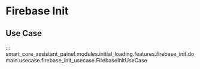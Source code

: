 # Firebase Init

## Use Case

::: smart_core_assistant_painel.modules.initial_loading.features.firebase_init.domain.usecase.firebase_init_usecase.FirebaseInitUseCase
